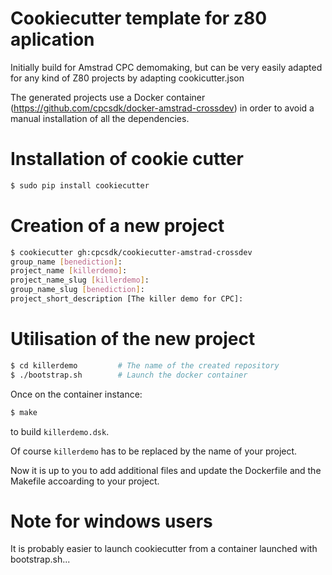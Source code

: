 # Cookiecutter template for z80 aplication

Initially build for Amstrad CPC demomaking, but can be very easily adapted for any kind of Z80 projects by adapting cookicutter.json

The generated projects use a Docker container (https://github.com/cpcsdk/docker-amstrad-crossdev) in order to avoid a manual installation of all the dependencies.


# Installation of cookie cutter
```bash
$ sudo pip install cookiecutter
```

# Creation of a new project
```bash
$ cookiecutter gh:cpcsdk/cookiecutter-amstrad-crossdev
group_name [benediction]: 
project_name [killerdemo]: 
project_name_slug [killerdemo]: 
group_name_slug [benediction]: 
project_short_description [The killer demo for CPC]: 
```

# Utilisation of the new project

```bash
$ cd killerdemo 		# The name of the created repository
$ ./bootstrap.sh 		# Launch the docker container
```

Once on the container instance:
```bash
$ make 
```
to build `killerdemo.dsk`.

Of course `killerdemo` has to be replaced by the name of your project.

Now it is up to you to add additional files and update the Dockerfile and the Makefile accoarding to your project.


# Note for windows users

It is probably easier to launch cookiecutter from a container launched with bootstrap.sh...
